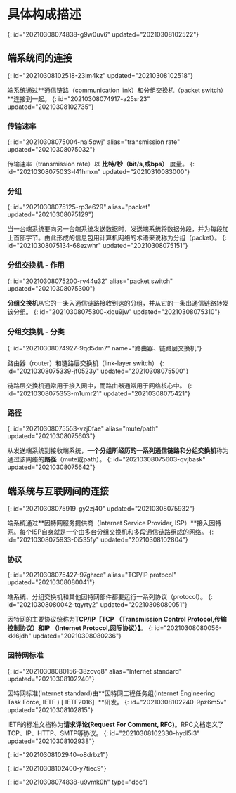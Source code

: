 # 具体构成描述
{: id="20210308074838-g9w0uv6" updated="20210308102522"}

## 端系统间的连接
{: id="20210308102518-23im4kz" updated="20210308102518"}

端系统通过**通信链路（communication link）和分组交换机（packet switch）**连接到一起。
{: id="20210308074917-a25sr23" updated="20210308102735"}

### 传输速率
{: id="20210308075004-nai5pwj" alias="transmission rate" updated="20210308075032"}

传输速率（transmission rate）以 **比特/秒（bit/s,或bps）** 度量。
{: id="20210308075033-l41hmxn" updated="20210310083000"}

### 分组
{: id="20210308075125-rp3e629" alias="packet" updated="20210308075129"}

当一台端系统要向另一台端系统发送数据时，发送端系统将数据分段，并为每段加上首部字节。由此形成的信息包用计算机网络的术语来说称为分组（packet）。
{: id="20210308075134-68ezwhr" updated="20210308075151"}

### 分组交换机 - 作用
{: id="20210308075200-rv44u32" alias="packet switch" updated="20210308075300"}

**分组交换机**从它的一条入通信链路接收到达的分组，并从它的一条出通信链路转发该分组。
{: id="20210308075300-xiqu9jw" updated="20210308075310"}

### 分组交换机 - 分类
{: id="20210308074927-9qd5dm7" name="路由器、链路层交换机"}

路由器（router）和链路层交换机（link-layer switch）
{: id="20210308075339-jf0523y" updated="20210308075500"}

链路层交换机通常用于接入网中，而路由器通常用于网络核心中。
{: id="20210308075353-m1umr21" updated="20210308075421"}

### 路径
{: id="20210308075553-vzj0fae" alias="mute/path" updated="20210308075603"}

从发送端系统到接收端系统，**一个分组所经历的一系列通信链路和分组交换机**称为通过该网络的**路径**（mute或path）。
{: id="20210308075603-qvjbask" updated="20210308075642"}

## 端系统与互联网间的连接
{: id="20210308075919-gy2zj40" updated="20210308075932"}

端系统通过**因特网服务提供商（Internet Service Provider, ISP）**接入因特网。每个ISP自身就是一个由多台分组交换机和多段通信链路组成的网络。
{: id="20210308075933-0i535fy" updated="20210308102804"}

### 协议
{: id="20210308075427-97ghrce" alias="TCP/IP protocol" updated="20210308080041"}

端系统、分组交换机和其他因特网部件都要运行一系列协议（protocol）。
{: id="20210308080042-tqyrty2" updated="20210308080051"}

因特网的主要协议统称为**TCP/IP【TCP （Transmission Control Protocol,传输控制协议）和IP （Internet Protocol,网际协议）】**。
{: id="20210308080056-kkl6jdh" updated="20210308080236"}

### 因特网标准
{: id="20210308080156-38zovq8" alias="Internet standard" updated="20210308102240"}

因特网标准(Internet standard)由**因特网工程任务组(Internet Engineering Task Force, IETF ) [ IETF2016］**研发。
{: id="20210308102240-9pz6m5v" updated="20210308102815"}

IETF的标准文档称为**请求评论(Request For Comment, RFC)**。RPC文档定义了TCP、IP、HTTP、SMTP等协议。
{: id="20210308102330-hydl5i3" updated="20210308102938"}

{: id="20210308102940-o8drbz1"}

{: id="20210308102400-y7tiec9"}


{: id="20210308074838-u9vmk0h" type="doc"}

